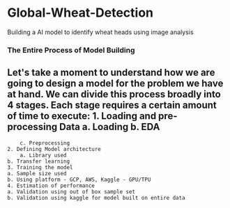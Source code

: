 # Global-Wheat-Detection
Building a AI model to identify wheat heads using image analysis

### The Entire Process of Model Building

Let's take a moment to understand how we are going to design a model for the problem we have at hand. We can divide this process broadly into 4 stages. Each stage requires a certain amount of time to execute:
	1. Loading and pre-processing Data
		a. Loading
		b. EDA
-----------------------------------------------------------------------------------------------------
		c. Preprocessing
	2. Defining Model architecture
		a. Library used
    b. Transfer learning
	3. Training the model 
    a. Sample size used 
    b. Using platform - GCP, AWS, Kaggle - GPU/TPU
	4. Estimation of performance
    a. Validation using out of box sample set 
    b. Validation using kaggle for model built on entire data


